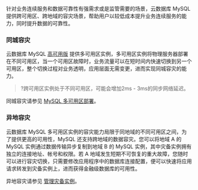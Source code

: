 针对业务连续服务和数据可靠性有强需求或是监管需要的场景，云数据库 MySQL 提供跨可用区、跨地域的容灾场景，帮助用户以较低成本提升业务连续服务的能力，同时提升数据的可靠性。

###  同城容灾
云数据库 MySQL [高可用版](https://cloud.tencent.com/document/product/236/17136#.E9.AB.98.E5.8F.AF.E7.94.A8.E7.89.88) 提供多可用区实例，多可用区实例将物理服务器部署在不同可用区，当一个可用区故障时，业务流量可以在短时间内快速切换到另一个可用区，整个切换过程对业务透明，应用层面无需变更，进而实现同城容灾的能力。
>?跨可用区实例处于不同可用区，可能会增加2ms - 3ms的同步网络延迟。

同城容灾请参见 [MySQL 多可用区部署](https://cloud.tencent.com/document/product/236/8459)。

### 异地容灾
云数据库 MySQL 多可用区实例的容灾能力局限于同地域的不同可用区之间，为了提供更高的可用性，MySQL 还支持跨地域的数据容灾。您可以将地域 A 的 MySQL 实例通过数据传输异步复制到地域 B 的 MySQL 实例，其中灾备实例拥有独立的连接地址、帐号和权限。若 A 地域发生短期不可恢复的重大故障，您随时可以进行容灾切换，只需要修改应用程序中的数据库连接配置，便可以快速将应用请求转发到灾备实例上，进而获得金融级数据库的可用性。

异地容灾请参见 [管理灾备实例](https://cloud.tencent.com/document/product/236/7272)。
